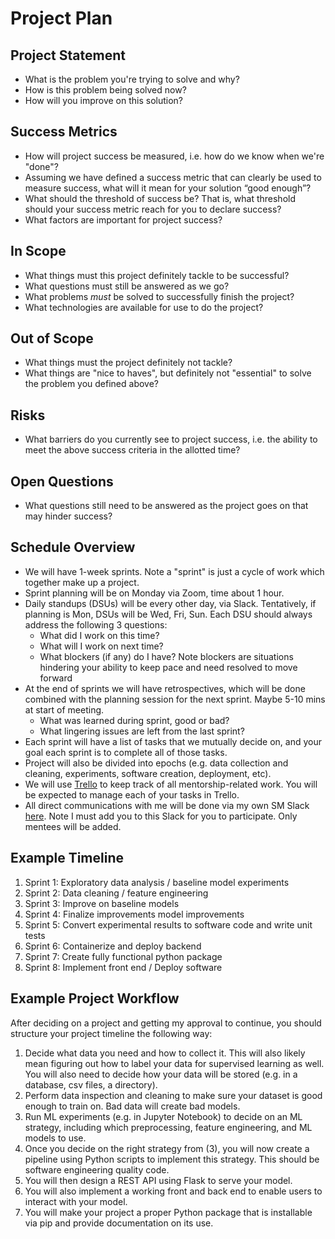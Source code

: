 # Project Plan

## Project Statement
- What is the problem you're trying to solve and why?
- How is this problem being solved now?
- How will you improve on this solution?

## Success Metrics
- How will project success be measured, i.e. how do we know when we're "done"?
- Assuming we have defined a success metric that can clearly be used to measure success, what will it mean for your solution “good enough”?
- What should the threshold of success be? That is, what threshold should your success metric reach for you to declare success?
- What factors are important for project success?

## In Scope
- What things must this project definitely tackle to be successful?
- What questions must still be answered as we go?
- What problems *must* be solved to successfully finish the project?
- What technologies are available for use to do the project?

## Out of Scope
- What things must the project definitely not tackle?
- What things are "nice to haves", but definitely not "essential" to solve the problem you defined above?

## Risks
- What barriers do you currently see to project success, i.e. the ability to meet the above success criteria in the allotted time?

## Open Questions
- What questions still need to be answered as the project goes on that may hinder success?

## Schedule Overview
- We will have 1-week sprints. Note a "sprint" is just a cycle of work which together make up a project.
- Sprint planning will be on Monday via Zoom, time about 1 hour.
- Daily standups (DSUs) will be every other day, via Slack. Tentatively, if planning is Mon, DSUs will be Wed, Fri, Sun. Each DSU should always address the following 3 questions:
	- What did I work on this time?
	- What will I work on next time?
	- What blockers (if any) do I have? Note blockers are situations hindering your ability to keep pace and need resolved to move forward
- At the end of sprints we will have retrospectives, which will be done combined with the planning session for the next sprint. Maybe 5-10 mins at start of meeting.
	- What was learned during sprint, good or bad?
	- What lingering issues are left from the last sprint?
- Each sprint will have a list of tasks that we mutually decide on, and your goal each sprint is to complete all of those tasks.
- Project will also be divided into epochs (e.g. data collection and cleaning, experiments, software creation, deployment, etc).
- We will use [Trello](https://trello.com/) to keep track of all mentorship-related work. You will be expected to manage each of your tasks in Trello.
- All direct communications with me will be done via my own SM Slack [here](https://rkingerysmmen-lsg5457.slack.com/). Note I must add you to this Slack for you to participate. Only mentees will be added.

## Example Timeline
1. Sprint 1: Exploratory data analysis / baseline model experiments
2. Sprint 2: Data cleaning / feature engineering
3. Sprint 3: Improve on baseline models
4. Sprint 4: Finalize improvements model improvements
5. Sprint 5: Convert experimental results to software code and write unit tests
6. Sprint 6: Containerize and deploy backend
7. Sprint 7: Create fully functional python package
8. Sprint 8: Implement front end / Deploy software

## Example Project Workflow
After deciding on a project and getting my approval to continue, you should structure your project timeline the following way:
1. Decide what data you need and how to collect it. This will also likely mean figuring out how to label your data for supervised learning as well. You will also need to decide how your data will be stored (e.g. in a database, csv files, a directory).
2. Perform data inspection and cleaning to make sure your dataset is good enough to train on. Bad data will create bad models.
3. Run ML experiments (e.g. in Jupyter Notebook) to decide on an ML strategy, including which preprocessing, feature engineering, and ML models to use.
4. Once you decide on the right strategy from (3), you will now create a pipeline using Python scripts to implement this strategy. This should be software engineering quality code.
5. You will then design a REST API using Flask to serve your model.
6. You will also implement a working front and back end to enable users to interact with your model.
7. You will make your project a proper Python package that is installable via pip and provide documentation on its use.